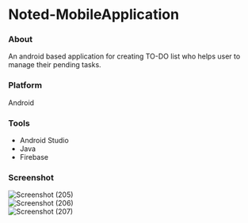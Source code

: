 # Noted-MobileApplication  
### About
An android based application for creating TO-DO list who helps user to manage their pending tasks.   
### Platform  
Android  
### Tools
* Android Studio  
* Java  
* Firebase  
### Screenshot  
![Screenshot (205)](https://user-images.githubusercontent.com/55059378/109363437-892a2e00-78c7-11eb-9f16-df8985085e86.png)  
![Screenshot (206)](https://user-images.githubusercontent.com/55059378/109363441-8af3f180-78c7-11eb-8b2c-473c69616a48.png)  
![Screenshot (207)](https://user-images.githubusercontent.com/55059378/109363443-8b8c8800-78c7-11eb-9478-48359ad9ae8d.png)  
